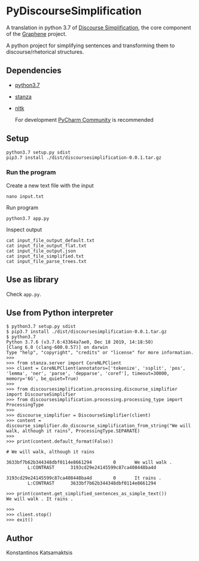 # PyDiscourseSimplification

A translation in python 3.7 of [Discourse Simplification](https://github.com/Lambda-3/DiscourseSimplification), the core component of the [Graphene](https://github.com/Lambda-3/Graphene) project.

A python project for simplifying sentences and transforming them to discourse/rhetorical structures.

## Dependencies
  - [python3.7](https://www.python.org/)
  - [stanza](https://github.com/stanfordnlp/stanza)
  - [nltk](https://www.nltk.org/)

    For development [PyCharm Community](https://www.jetbrains.com/pycharm/) is recommended

## Setup

    python3.7 setup.py sdist
    pip3.7 install ./dist/discoursesimplification-0.0.1.tar.gz


### Run the program
Create a new text file with the input

    nano input.txt
     
Run program

    python3.7 app.py
    
Inspect output

    cat input_file_output_default.txt
    cat input_file_output_flat.txt
    cat input_file_output.json
    cat input_file_simplified.txt
    cat input_file_parse_trees.txt

## Use as library
Check `app.py`. 
    
## Use from Python interpreter

    $ python3.7 setup.py sdist
    $ pip3.7 install ./dist/discoursesimplification-0.0.1.tar.gz
    $ python3.7
    Python 3.7.6 (v3.7.6:43364a7ae0, Dec 18 2019, 14:18:50)
    [Clang 6.0 (clang-600.0.57)] on darwin
    Type "help", "copyright", "credits" or "license" for more information.
    >>>
    >>> from stanza.server import CoreNLPClient
    >>> client = CoreNLPClient(annotators=['tokenize', 'ssplit', 'pos', 'lemma', 'ner', 'parse', 'depparse', 'coref'], timeout=30000, memory='6G', be_quiet=True)
    >>>
    >>> from discoursesimplification.processing.discourse_simplifier import DiscourseSimplifier
    >>> from discoursesimplification.processing.processing_type import ProcessingType
    >>>
    >>> discourse_simplifier = DiscourseSimplifier(client)
    >>> content = discourse_simplifier.do_discourse_simplification_from_string("We will walk, although it rains", ProcessingType.SEPARATE)
    >>>
    >>> print(content.default_format(False))
    
    # We will walk, although it rains

    3633bf7b62b344348dbf0114e8661294        0       We will walk .
            L:CONTRAST      3193cd29e24145599c87ca408448ba4d

    3193cd29e24145599c87ca408448ba4d        0       It rains .
            L:CONTRAST      3633bf7b62b344348dbf0114e8661294

    >>> print(content.get_simplified_sentences_as_simple_text())
    We will walk . It rains . 

    >>>
    >>> client.stop()
    >>> exit()
 
## Author
Konstantinos Katsamaktsis
